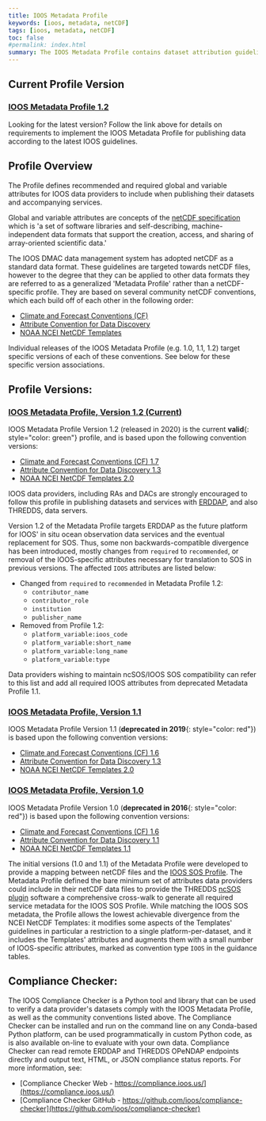 ```yaml
---
title: IOOS Metadata Profile
keywords: [ioos, metadata, netCDF]
tags: [ioos, metadata, netCDF]
toc: false
#permalink: index.html
summary: The IOOS Metadata Profile contains dataset attribution guidelines and examples to help the US IOOS community publish datasets in netCDF and other related data formats in an interoperable manner.  The goal of the metadata profile is to allow users of IOOS' data services, such as ERDDAP, THREDDS, OPeNDAP, and SOS, seamless access and use across individual IOOS data providers' services.
---
```


## **Current Profile Version**

### [**IOOS Metadata Profile 1.2**](ioos-metadata-profile-v1-2.html)

Looking for the latest version?  Follow the link above for details on requirements to implement the IOOS Metadata Profile for publishing data according to the latest IOOS guidelines.

## **Profile Overview**

The Profile defines recommended and required global and variable attributes for IOOS data providers to include when publishing their datasets and accompanying services.

Global and variable attributes are concepts of the [netCDF specification](https://www.unidata.ucar.edu/software/netcdf/docs/) which is 'a set of software libraries and self-describing, machine-independent data formats that support the creation, access, and sharing of array-oriented scientific data.'  

The IOOS DMAC data management system has adopted netCDF as a standard data format.  These guidelines are targeted towards netCDF files, however to the degree that they can be applied to other data formats they are referred to as a generalized 'Metadata Profile' rather than a netCDF-specific profile.  They are based on several community netCDF conventions, which each build off of each other in the following order:

- [Climate and Forecast Conventions (CF)](http://cfconventions.org/)
- [Attribute Convention for Data Discovery](http://wiki.esipfed.org/index.php?title=Attribute_Convention_for_Data_Discovery)
- [NOAA NCEI NetCDF Templates](https://www.nodc.noaa.gov/data/formats/netcdf)

Individual releases of the IOOS Metadata Profile (e.g. 1.0, 1.1, 1.2) target specific versions of each of these conventions.  See below for these specific version associations.

## Profile Versions:

### [**IOOS Metadata Profile, Version 1.2** (Current)](ioos-metadata-profile-v1-2.html)

IOOS Metadata Profile Version 1.2 (released in 2020) is the current **valid**{: style="color: green"} profile, and is based upon the following convention versions:

- [Climate and Forecast Conventions (CF) 1.7](http://cfconventions.org/Data/cf-conventions/cf-conventions-1.7/cf-conventions.html)
- [Attribute Convention for Data Discovery 1.3](http://wiki.esipfed.org/index.php/Attribute_Convention_for_Data_Discovery_1-3)
- [NOAA NCEI NetCDF Templates 2.0](https://www.nodc.noaa.gov/data/formats/netcdf/v2.0/)

IOOS data providers, including RAs and DACs are strongly encouraged to follow this profile in publishing datasets and services with [ERDDAP](https://coastwatch.pfeg.noaa.gov/erddap/index.html), and also THREDDS, data servers.

Version 1.2 of the Metadata Profile targets ERDDAP as the future platform for IOOS' in situ ocean observation data services and the eventual replacement for SOS.  Thus, some non backwards-compatible divergence has been introduced, mostly changes from `required` to `recommended`, or removal of the IOOS-specific attributes necessary for translation to SOS in previous versions.  The affected `IOOS` attributes are listed below:

- Changed from `required` to `recommended` in Metadata Profile 1.2:
  - `contributor_name`
  - `contributor_role`
  - `institution`
  - `publisher_name`
- Removed from Profile 1.2:
  - `platform_variable:ioos_code`
  - `platform_variable:short_name`
  - `platform_variable:long_name`
  - `platform_variable:type`

Data providers wishing to maintain ncSOS/IOOS SOS compatibility can refer to this list and add all required IOOS attributes from deprecated Metadata Profile 1.1.


### [**IOOS Metadata Profile, Version 1.1**](ioos-metadata-profile-v1-1.html)

IOOS Metadata Profile Version 1.1 (**deprecated in 2019**{: style="color: red"}) is based upon the following convention versions:

- [Climate and Forecast Conventions (CF) 1.6](http://cfconventions.org/cf-conventions/v1.6.0/cf-conventions.html)
- [Attribute Convention for Data Discovery 1.3](http://wiki.esipfed.org/index.php/Attribute_Convention_for_Data_Discovery_1-3)
- [NOAA NCEI NetCDF Templates 2.0](https://www.nodc.noaa.gov/data/formats/netcdf/v2.0/)

### [**IOOS Metadata Profile, Version 1.0**](ioos-metadata-profile-v1-0.html)

IOOS Metadata Profile Version 1.0 (**deprecated in 2016**{: style="color: red"}) is based upon the following convention versions:

- [Climate and Forecast Conventions (CF) 1.6](http://cfconventions.org/cf-conventions/v1.6.0/cf-conventions.html)
- [Attribute Convention for Data Discovery 1.1](http://wiki.esipfed.org/index.php/Attribute_Convention_for_Data_Discovery_1-1)
- [NOAA NCEI NetCDF Templates 1.1](https://www.nodc.noaa.gov/data/formats/netcdf/v1.1/)

The initial versions (1.0 and 1.1) of the Metadata Profile were developed to provide a mapping between netCDF files and the [IOOS SOS Profile](https://ioos.github.io/sos-guidelines/).  The Metadata Profile defined the bare minimum set of attributes data providers could include in their netCDF data files to provide the THREDDS [ncSOS plugin](https://github.com/asascience-open/ncSOS) software a comprehensive cross-walk to generate all required service metadata for the IOOS SOS Profile.  While matching the IOOS SOS metadata, the Profile allows the lowest achievable divergence from the NCEI NetCDF Templates: it modifies some aspects of the Templates' guidelines in particular a restriction to a single platform-per-dataset, and it includes the Templates' attributes and augments them with a small number of IOOS-specific attributes, marked as convention type `IOOS` in the guidance tables.


## Compliance Checker:

The IOOS Compliance Checker is a Python tool and library that can be used to verify a data provider's datasets comply with the IOOS Metadata Profile, as well as the community conventions listed above.  The Compliance Checker can be installed and run on the command line on any Conda-based Python platform, can be used programmatically in custom Python code, as is also available on-line to evaluate with your own data.  Compliance Checker can read remote ERDDAP and THREDDS OPeNDAP endpoints directly and output text, HTML, or JSON compliance status reports.  For more information, see:

- [Compliance Checker Web - https://compliance.ioos.us/](https://compliance.ioos.us/)
- [Compliance Checker GitHub - https://github.com/ioos/compliance-checker](https://github.com/ioos/compliance-checker)
